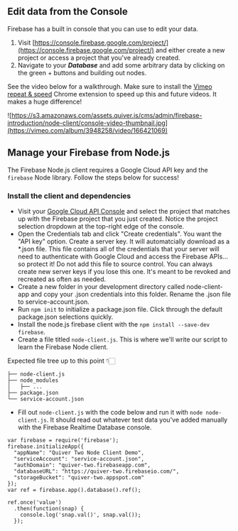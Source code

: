 ## Edit data from the Console
Firebase has a built in console that you can use to edit your data.
1. Visit [https://console.firebase.google.com/project/](https://console.firebase.google.com/project/) and either create a new project or access a project that you've already created.
2. Navigate to your ***Database*** and add some arbitrary data by clicking on the green + buttons and building out nodes.

See the video below for a walkthrough. Make sure to install the [Vimeo repeat & speed](https://chrome.google.com/webstore/detail/vimeo-repeat-speed/noonakfaafcdaagngpjehilgegefdima/related?hl=en) Chrome extension to speed up this and future videos. It makes a huge difference!

![https://s3.amazonaws.com/assets.quiver.is/cms/admin/firebase-introduction/node-client/console-video-thumbnail.jpg](https://vimeo.com/album/3948258/video/166421069)

## Manage your Firebase from Node.js
The Firebase Node.js client requires a Google Cloud API key and the ```firebase``` Node library. Follow the steps below for success!

### Install the client and dependencies
- Visit your [Google Cloud API Console](https://console.cloud.google.com/apis/credentials) and select the project that matches up with the Firebase project that you just created. Notice the project selection dropdown at the top-right edge of the console.
- Open the Credentials tab and click "Create credentials". You want the "API key" option. Create a server key. It will automatcially download as a *.json file. This file contains all of the credentials that your server will need to authenticate with Google Cloud and access the Firebase APIs... so protect it! Do not add this file to source control. You can always create new server keys if you lose this one. It's meant to be revoked and recreated as often as needed.
- Create a new folder in your development directory called node-client-app and copy your .json credentials into this folder. Rename the .json file to service-account.json.
- Run ```npm init``` to initialize a package.json file. Click through the default package.json selections quickly.
- Install the node.js firebase client with the ```npm install --save-dev firebase```.
- Create a file titled ```node-client.js```. This is where we'll write our script to learn the Firebase Node client.

Expected file tree up to this point 👇🏻
```
├── node-client.js
├── node_modules
│   ├── ...
├── package.json
└── service-account.json
```  

- Fill out ```node-client.js``` with the code below and run it with ```node node-client.js```. It should read out whatever test data you've added manually with the Firebase Realtime Database console.

```
var firebase = require('firebase');
firebase.initializeApp({
  "appName": "Quiver Two Node Client Demo",
  "serviceAccount": "service-account.json",
  "authDomain": "quiver-two.firebaseapp.com",
  "databaseURL": "https://quiver-two.firebaseio.com/",
  "storageBucket": "quiver-two.appspot.com"
});
var ref = firebase.app().database().ref();

ref.once('value')
  .then(function(snap) {
    console.log('snap.val()', snap.val());
  });
```